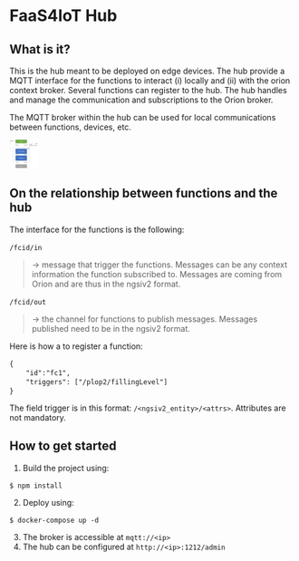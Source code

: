 # FaaS4IoT Hub

## What is it?
This is the hub meant to be deployed on edge devices. 
The hub provide a MQTT interface for the functions to interact (i) locally and (ii) with the orion context broker.
Several functions can register to the hub. The hub handles and manage the communication and subscriptions to the Orion broker.

The MQTT broker within the hub can be used for local communications between functions, devices, etc.

<img src="../doc/images/hub.png" width="50" height="50">

## On the relationship between functions and the hub
The interface for the functions is the following:

`/fcid/in` 
> -> message that trigger the functions. Messages can be any context information the function subscribed to. Messages are coming from Orion and are thus in the ngsiv2 format.

`/fcid/out` 
> -> the channel for functions to publish messages. Messages published need to be in the ngsiv2 format.

Here is how a to register a function:
```
{
    "id":"fc1",
    "triggers": ["/plop2/fillingLevel"]
}
```

The field trigger is in this format: `/<ngsiv2_entity>/<attrs>`. Attributes are not mandatory.

## How to get started
1. Build the project using:
```console
$ npm install
```
2. Deploy using:
```console
$ docker-compose up -d
```
3. The broker is accessible at `mqtt://<ip>`
4. The hub can be configured at `http://<ip>:1212/admin`


